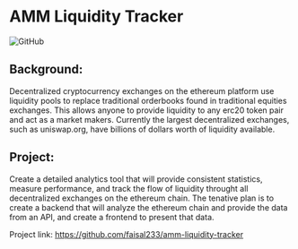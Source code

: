 # AMM Liquidity Tracker
![GitHub](https://img.shields.io/github/license/faisal233/amm-liquidity-tracker?logo=github)
## Background:
Decentralized cryptocurrency exchanges on the ethereum platform use liquidity pools to replace traditional orderbooks found in traditional equities exchanges. This allows anyone to provide liquidity to any erc20 token pair and act as a market makers. Currently the largest decentralized exchanges, such as uniswap.org, have billions of dollars worth of liquidity available.

## Project:
Create a detailed analytics tool that will provide consistent statistics, measure performance, and track the flow of liquidity throught all decentralized exchanges on the ethereum chain. The tenative plan is to create a backend that will analyze the ethereum chain and provide the data from an API, and create a frontend to present that data.

Project link:
https://github.com/faisal233/amm-liquidity-tracker
